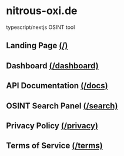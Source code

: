 # nitrous-oxi.de
typescript/nextjs OSINT tool

## Landing Page [(/)](https://nitrous-oxi.de)

## Dashboard [(/dashboard)](https://nitrous-oxi.de/dashboard)

## API Documentation [(/docs)](https://nitrous-oxi.de/docs)

## OSINT Search Panel [(/search)](https://nitrous-oxi.de/search)

## Privacy Policy [(/privacy)](https://nitrous-oxi.de/privacy)

## Terms of Service [(/terms)](https://nitrous-oxi.de/terms)